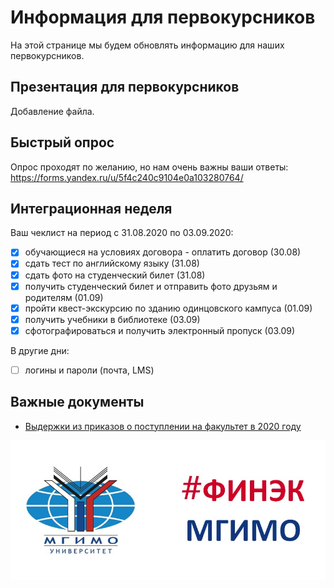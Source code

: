 # Информация для первокурсников

На этой странице мы будем обновлять информацию для наших первокурсников.

## Презентация для первокурсников

Добавление файла.

## Быстрый опрос

Опрос проходят по желанию, но нам очень важны ваши ответы: <https://forms.yandex.ru/u/5f4c240c9104e0a103280764/>

## Интеграционная неделя

Ваш чеклист на период с 31.08.2020 по 03.09.2020:

- [X] обучающиеся на условиях договора - оплатить договор (30.08)
- [X] сдать тест по английскому языку (31.08)
- [X] сдать фото на студенческий билет (31.08)
- [X] получить студенческий билет и отправить фото друзьям и родителям (01.09)
- [X] пройти квест-экскурсию по зданию одинцовского кампуса (01.09)
- [X] получить учебники в библиотеке (03.09)
- [X] сфотографироваться и получить электронный пропуск (03.09)

В другие дни:

- [ ] логины и пароли (почта, LMS)

## Важные документы

- [Выдержки из приказов о поступлении на факультет в 2020 году](orders.md)

![](img/logo/front_dash.jpg)


<!--  # Добавить по мере постуления:

  #  - Финансовая экономика и финансовые технологии: program/fefm.md
  #  - Финансовый менеджмент: program/fm.md
  #  - Информационные технологии в международном бизнесе: program/itmb.md

-->
